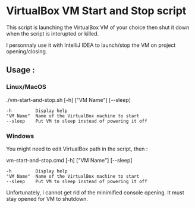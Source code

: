 VirtualBox VM Start and Stop script
===================================

This script is launching the VirtualBox VM of your choice then shut it down when the script is interupted or killed.

I personnaly use it with IntelliJ IDEA to launch/stop the VM on project opening/closing.

Usage :
-------

### Linux/MacOS

./vm-start-and-stop.sh [-h] ["VM Name"] [--sleep]

    -h         Display help
    "VM Name"  Name of the VirtualBox machine to start
    --sleep    Put VM to sleep instead of powering it off

### Windows

You might need to edit VirtualBox path in the script, then :

vm-start-and-stop.cmd [-h] ["VM Name"] [--sleep]

    -h         Display help
    "VM Name"  Name of the VirtualBox machine to start
    --sleep    Put VM to sleep instead of powering it off

Unfortunately, I cannot get rid of the minimified console opening. It must stay opened for VM to shutdown.

